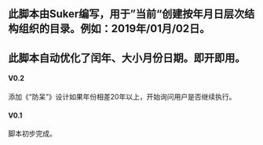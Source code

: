 

## 此脚本由Suker编写，用于”当前“创建按年月日层次结构组织的目录。例如：2019年/01月/02日。

## 此脚本自动优化了闰年、大小月份日期。即开即用。

#### V0.2

添加《“防呆”》设计如果年份相差20年以上，开始询问用户是否继续执行。

#### V0.1

脚本初步完成。